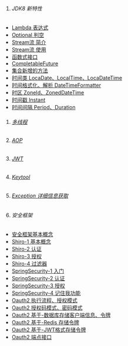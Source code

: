 1. ###### JDK8 新特性
-  [Lambda 表达式][lambda]
-  [Optional 判空][optional]
-  [Stream流 简介][stream1]    
-  [Stream流 使用][stream2]    
-  [函数式接口][funInterface]    
-  [CompletableFuture][completableFuture]    
-  [集合新增的方法][jdk8]    
-  [时间类 LocaDate、LocalTime、LocaDateTime][locaDateTime]    
-  [时间格式化、解析 DateTimeFormatter][dateTimeFormatter]
-  [时区 ZoneId、ZonedDateTime][zone]
-  [时间戳 Instant][instant]    
-  [时间间隔 Period、Duration][periodDuration]    


1. ###### [多线程][thread]
1. ###### [AOP][aop]
1. ###### [JWT][jwt]
1. ###### [Keytool][keytool]
1. ###### [Exception 详细信息获取][exception]


1. ###### 安全框架
-  [安全框架基本概念][all]
-  [Shiro-1 基本概念][shiro1]
-  [Shiro-2 认证][shiro2]
-  [Shiro-3 授权][shiro3]
-  [Shiro-4 过滤器][shiro4]
-  [SpringSecurity-1 入门][springsecurity1]
-  [SpringSecurity-2 认证][springsecurity2]
-  [SpringSecurity-3 授权​][springsecurity3]
-  [SpringSecurity-4 记住我功能][springsecurity4]
-  [Oauth2 执行流程、授权模式][oauth2_1]
-  [Oauth2 授权码模式、密码模式][oauth2_2]
-  [Oauth2 基于-数据库存储客户端信息、令牌][oauth2_3]
-  [Oauth2 基于-Redis 存储令牌][oauth2_4]
-  [Oauth2 基于-JWT格式存储令牌][oauth2_5]
-  [Oauth2 端点接口][oauth2_6]


[lambda]: https://fgq233.github.io/md/java/jdk8/lambda
[optional]: https://fgq233.github.io/md/java/jdk8/optional
[stream1]: https://fgq233.github.io/md/java/jdk8/stream1
[stream2]: https://fgq233.github.io/md/java/jdk8/stream2
[funInterface]: https://fgq233.github.io/md/java/jdk8/funInterface
[completableFuture]: https://fgq233.github.io/md/java/jdk8/completableFuture
[jdk8]: https://fgq233.github.io/md/java/jdk8/list
[locaDateTime]: https://fgq233.github.io/md/java/jdk8/locaDateTime
[zone]: https://fgq233.github.io/md/java/jdk8/zone
[instant]: https://fgq233.github.io/md/java/jdk8/instant
[dateTimeFormatter]: https://fgq233.github.io/md/java/jdk8/dateTimeFormatter
[periodDuration]: https://fgq233.github.io/md/java/jdk8/periodDuration

[thread]: https://fgq233.github.io/md/java/thread
[exception]: https://fgq233.github.io/md/java/exception
[aop]: https://fgq233.github.io/md/java/aop
[keytool]: https://fgq233.github.io/md/java/keytool
[jwt]: https://fgq233.github.io/md/java/security/jwt

[all]: https://fgq233.github.io/md/java/security/all
[shiro1]: https://fgq233.github.io/md/java/security/shiro1
[shiro2]: https://fgq233.github.io/md/java/security/shiro2
[shiro3]: https://fgq233.github.io/md/java/security/shiro3
[shiro4]: https://fgq233.github.io/md/java/security/shiro4

[springsecurity1]: https://fgq233.github.io/md/java/security/springsecurity1
[springsecurity2]: https://fgq233.github.io/md/java/security/springsecurity2
[springsecurity3]: https://fgq233.github.io/md/java/security/springsecurity3
[springsecurity4]: https://fgq233.github.io/md/java/security/springsecurity4

[oauth2_1]: https://fgq233.github.io/md/java/security/oauth2_1
[oauth2_2]: https://fgq233.github.io/md/java/security/oauth2_2
[oauth2_3]: https://fgq233.github.io/md/java/security/oauth2_3
[oauth2_4]: https://fgq233.github.io/md/java/security/oauth2_4
[oauth2_5]: https://fgq233.github.io/md/java/security/oauth2_5
[oauth2_6]: https://fgq233.github.io/md/java/security/oauth2_6



